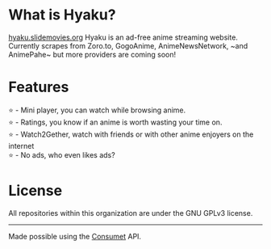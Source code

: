 # What is Hyaku?
[hyaku.slidemovies.org](https://hyaku.slidemovies.org)
Hyaku is an ad-free anime streaming website.
Currently scrapes from Zoro.to, GogoAnime, AnimeNewsNetwork, ~and AnimePahe~ but more providers are coming soon!

# Features
⭐️ - Mini player, you can watch while browsing anime.<br>
⭐️ - Ratings, you know if an anime is worth wasting your time on.<br>
⭐️ - Watch2Gether, watch with friends or with other anime enjoyers on the internet<br>
⭐️ - No ads, who even likes ads?<br>

# License
All repositories within this organization are under the GNU GPLv3 license.

---

Made possible using the [Consumet](https://github.com/consumet) API.
